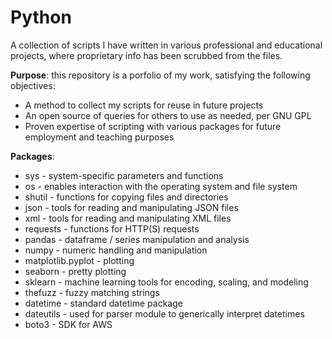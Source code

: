 # Python
A collection of scripts I have written in various professional and educational projects, where proprietary info has been scrubbed from the files.

**Purpose**: this repository is a porfolio of my work, satisfying the following objectives:

- A method to collect my scripts for reuse in future projects
- An open source of queries for others to use as needed, per GNU GPL
- Proven expertise of scripting with various packages for future employment and teaching purposes

**Packages**:
 - sys - system-specific parameters and functions
 - os - enables interaction with the operating system and file system
 - shutil - functions for copying files and directories
 - json - tools for reading and manipulating JSON files
 - xml - tools for reading and manipulating XML files
 - requests - functions for HTTP(S) requests
 - pandas - dataframe / series manipulation and analysis
 - numpy - numeric handling and manipulation
 - matplotlib.pyplot - plotting
 - seaborn - pretty plotting
 - sklearn - machine learning tools for encoding, scaling, and modeling
 - thefuzz - fuzzy matching strings
 - datetime - standard datetime package
 - dateutils - used for parser module to generically interpret datetimes
 - boto3 - SDK for AWS